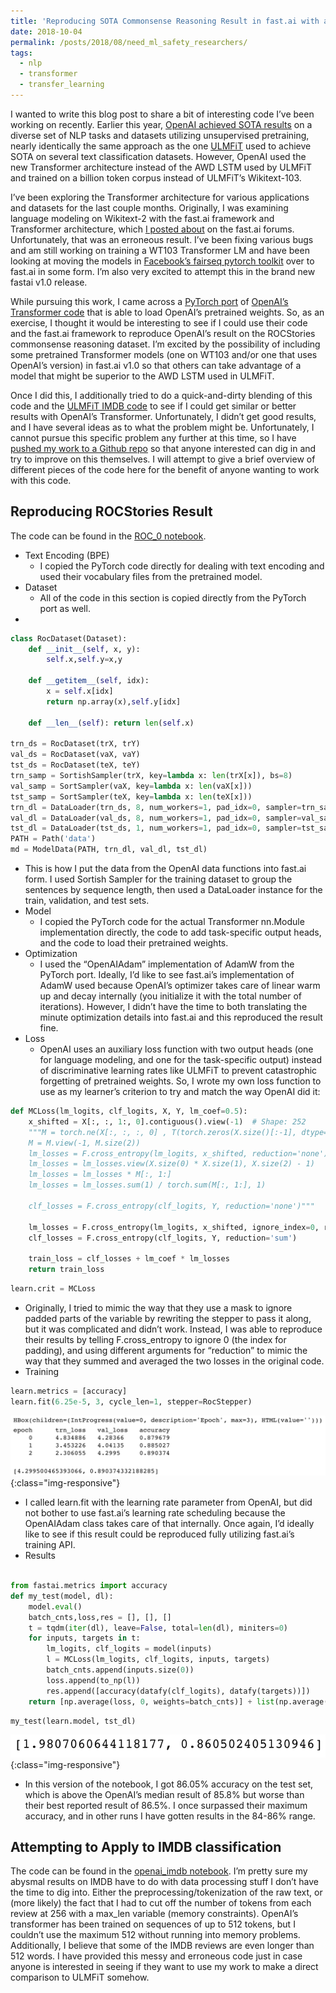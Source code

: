 ```yaml
---
title: 'Reproducing SOTA Commonsense Reasoning Result in fast.ai with a OpenAI’s Pretrained Transformer Language Model'
date: 2018-10-04
permalink: /posts/2018/08/need_ml_safety_researchers/
tags:
  - nlp
  - transformer
  - transfer_learning
---
```


I wanted to write this blog post to share a bit of interesting code I’ve been working on recently. Earlier this year, [OpenAI achieved SOTA results](https://blog.openai.com/language-unsupervised/) on a diverse set of NLP tasks and datasets utilizing unsupervised pretraining, nearly identically the same approach as the one [ULMFiT](https://arxiv.org/abs/1801.06146) used to achieve SOTA on several text classification datasets. However, OpenAI used the new Transformer architecture instead of the AWD LSTM used by ULMFiT and trained on a billion token corpus instead of ULMFiT’s Wikitext-103.

I’ve been exploring the Transformer architecture for various applications and datasets for the last couple months. Originally, I was examining language modeling on Wikitext-2 with the fast.ai framework and Transformer architecture, which [I posted about](http://forums.fast.ai/t/implemented-a-transformer-wikitext2-language-model-with-superior-results-to-recent-awd-lstm-fastai-implementation/19559) on the fast.ai forums. Unfortunately, that was an erroneous result. I’ve been fixing various bugs and am still working on training a WT103 Transformer LM and have been looking at moving the models in [Facebook’s fairseq pytorch toolkit](https://github.com/pytorch/fairseq) over to fast.ai in some form. I’m also very excited to attempt this in the brand new fastai v1.0 release.

While pursuing this work, I came across a [PyTorch port](https://github.com/huggingface/pytorch-openai-transformer-lm) of [OpenAI’s Transformer code](https://github.com/openai/finetune-transformer-lm) that is able to load OpenAI’s pretrained weights. So, as an exercise, I thought it would be interesting to see if I could use their code and the fast.ai framework to reproduce OpenAI’s result on the ROCStories commonsense reasoning dataset. I’m excited by the possibility of including some pretrained Transformer models (one on WT103 and/or one that uses OpenAI’s version) in fast.ai v1.0 so that others can take advantage of a model that might be superior to the AWD LSTM used in ULMFiT.

Once I did this, I additionally tried to do a quick-and-dirty blending of this code and the [ULMFiT IMDB code](http://nlp.fast.ai/category/classification.html) to see if I could get similar or better results with OpenAI’s Transformer. Unfortunately, I didn’t get good results, and I have several ideas as to what the problem might be. Unfortunately, I cannot pursue this specific problem any further at this time, so I have [pushed my work to a Github repo](https://github.com/jbkjr/fastai-openai-finetune) so that anyone interested can dig in and try to improve on this themselves. I will attempt to give a brief overview of different pieces of the code here for the benefit of anyone wanting to work with this code.

## Reproducing ROCStories Result

The code can be found in the [ROC_0 notebook](https://github.com/jbkjr/fastai-openai-finetune/blob/master/ROCStories/ROC_0.ipynb).

* Text Encoding (BPE)
  * I copied the PyTorch code directly for dealing with text encoding and used their vocabulary files from the pretrained model.
* Dataset
  * All of the code in this section is copied directly from the PyTorch port as well.
*
```python
class RocDataset(Dataset):
    def __init__(self, x, y):
        self.x,self.y=x,y

    def __getitem__(self, idx):
        x = self.x[idx]
        return np.array(x),self.y[idx]

    def __len__(self): return len(self.x)

trn_ds = RocDataset(trX, trY)
val_ds = RocDataset(vaX, vaY)
tst_ds = RocDataset(teX, teY)
trn_samp = SortishSampler(trX, key=lambda x: len(trX[x]), bs=8)
val_samp = SortSampler(vaX, key=lambda x: len(vaX[x]))
tst_samp = SortSampler(teX, key=lambda x: len(teX[x]))
trn_dl = DataLoader(trn_ds, 8, num_workers=1, pad_idx=0, sampler=trn_samp)
val_dl = DataLoader(val_ds, 8, num_workers=1, pad_idx=0, sampler=val_samp)
tst_dl = DataLoader(tst_ds, 1, num_workers=1, pad_idx=0, sampler=tst_samp)
PATH = Path('data')
md = ModelData(PATH, trn_dl, val_dl, tst_dl)
```
  * This is how I put the data from the OpenAI data functions into fast.ai form. I used Sortish Sampler for the training dataset to group the sentences by sequence length, then used a DataLoader instance for the train, validation, and test sets.
* Model
  * I copied the PyTorch code for the actual Transformer nn.Module implementation directly, the code to add task-specific output heads, and the code to load their pretrained weights.
* Optimization
  * I used the “OpenAIAdam” implementation of AdamW from the PyTorch port. Ideally, I’d like to see fast.ai’s implementation of AdamW used because OpenAI’s optimizer takes care of linear warm up and decay internally (you initialize it with the total number of iterations). However, I didn’t have the time to both translating the minute optimization details into fast.ai and this reproduced the result fine.
* Loss
  * OpenAI uses an auxiliary loss function with two output heads (one for language modeling, and one for the task-specific output) instead of discriminative learning rates like ULMFiT to prevent catastrophic forgetting of pretrained weights. So, I wrote my own loss function to use as my learner’s criterion to try and match the way OpenAI did it:
```python
def MCLoss(lm_logits, clf_logits, X, Y, lm_coef=0.5):
    x_shifted = X[:, :, 1:, 0].contiguous().view(-1)  # Shape: 252
    """M = torch.ne(X[:, :, :, 0] , T(torch.zeros(X.size()[:-1], dtype=torch.long))).to(torch.float)
    M = M.view(-1, M.size(2))
    lm_losses = F.cross_entropy(lm_logits, x_shifted, reduction='none')
    lm_losses = lm_losses.view(X.size(0) * X.size(1), X.size(2) - 1)
    lm_losses = lm_losses * M[:, 1:]
    lm_losses = lm_losses.sum(1) / torch.sum(M[:, 1:], 1)

    clf_losses = F.cross_entropy(clf_logits, Y, reduction='none')"""

    lm_losses = F.cross_entropy(lm_logits, x_shifted, ignore_index=0, reduction='elementwise_mean')
    clf_losses = F.cross_entropy(clf_logits, Y, reduction='sum')

    train_loss = clf_losses + lm_coef * lm_losses
    return train_loss
```

```python
learn.crit = MCLoss
```
  * Originally, I tried to mimic the way that they use a mask to ignore padded parts of the variable by rewriting the stepper to pass it along, but it was complicated and didn’t work. Instead, I was able to reproduce their results by telling F.cross_entropy to ignore 0 (the index for padding), and using different arguments for “reduction” to mimic the way that they summed and averaged the two losses in the original code.
* Training
```python
learn.metrics = [accuracy]
learn.fit(6.25e-5, 3, cycle_len=1, stepper=RocStepper)
```  
![roc_train](/images/rocstories.png){:class="img-responsive"}
  * I called learn.fit with the learning rate parameter from OpenAI, but did not bother to use fast.ai’s learning rate scheduling because the OpenAIAdam class takes care of that internally. Once again, I’d ideally like to see if this result could be reproduced fully utilizing fast.ai’s training API.
* Results
```python

from fastai.metrics import accuracy
def my_test(model, dl):
    model.eval()
    batch_cnts,loss,res = [], [], []
    t = tqdm(iter(dl), leave=False, total=len(dl), miniters=0)
    for inputs, targets in t:
        lm_logits, clf_logits = model(inputs)
        l = MCLoss(lm_logits, clf_logits, inputs, targets)
        batch_cnts.append(inputs.size(0))
        loss.append(to_np(l))
        res.append([accuracy(datafy(clf_logits), datafy(targets))])
    return [np.average(loss, 0, weights=batch_cnts)] + list(np.average(np.stack(res), 0, weights=batch_cnts))
```
```python
my_test(learn.model, tst_dl)
```
![roc_train](/images/rocstories_results.png){:class="img-responsive"}
  * In this version of the notebook, I got 86.05% accuracy on the test set, which is above the OpenAI’s median result of 85.8% but worse than their best reported result of 86.5%. I once surpassed their maximum accuracy, and in other runs I have gotten results in the 84-86% range.

## Attempting to Apply to IMDB classification

The code can be found in the [openai_imdb notebook](https://github.com/jbkjr/fastai-openai-finetune/blob/master/imdb/openai_imdb.ipynb).
I’m pretty sure my abysmal results on IMDB have to do with data processing stuff I don’t have the time to dig into. Either the preprocessing/tokenization of the raw text, or (more likely) the fact that I had to cut off the number of tokens from each review at 256 with a max_len variable (memory constraints). OpenAI’s transformer has been trained on sequences of up to 512 tokens, but I couldn’t use the maximum 512 without running into memory problems. Additionally, I believe that some of the IMDB reviews are even longer than 512 words. I have provided this messy and erroneous code just in case anyone is interested in seeing if they want to use my work to make a direct comparison to ULMFiT somehow.
